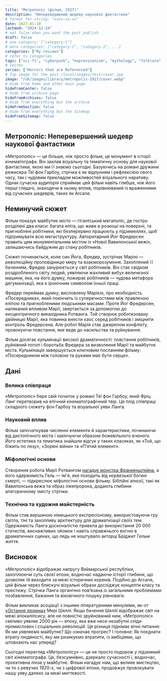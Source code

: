 ```yaml
---
title: "Метрополіс (фільм, 1927)"
description: "Неперевершений шедевр наукової фантастики"
# format for string: "xxxx-xx-xx"
date: 1927-01-10
lastmod: "2024-12-24"
# set false when you want the post publish
draft: false
# one category: ["category-1"]
# more categories: ["category-1", "category-2", ...]
categories: ["My reviews"]
# refer to categories
tags: ["sci-fi", "cyberpunk", "expressionism", "mythology", "folklore", "northern religion", "industry", "necro fetishism", "humanism", "posthumanism"]
# seires
series: ["Horrors that are Referenced"]
# Top image for the post /local/images/test/cover.jpg
image: "/uk/images/library/metropolis-1927/cover.webp"
# Hide from home and other main page
hideFromCenter: false
# Hide from archive page
hideFromArchives: false
# Hide from everything but the archive
hideFromSection: false
# Hide from everything but the Sitemap
hideFromSitemap: false
---
```

## Метрополіс: Неперевершений шедевр наукової фантастики

«Метрополіс» — це більше, ніж просто фільм; це монумент в історії кінематографа. Він заклав візуальну та тематичну основу для наукової фантастики, якою ми її знаємо сьогодні. Базуючись на романі дружини режисера Теї фон Гарбоу, стрічка є як відлунням і рефлексією свого часу, так і чудовим прикладом можливостей візуального наративу. Однак сучасна аудиторія сприймає цей фільм навіть глибше, ніж його перші глядачі, знаходячи в ньому вплив, порівнюваний із враженнями від сучасних шедеврів, таких як Arcane.

## Неминучий сюжет

Фільм показує майбутнє місто — гігантський мегаполіс, де гостро розділені два класи: багата еліта, що живе в розкоші на поверхні, та пригноблені робітники, які безперервно працюють у підземеллях, щоб підтримувати всю мегаструктуру. Авторитарний Йог Фредерсен править цим монументальним містом із «Нової Вавилонської вежі», залишаючись байдужим до стану робітників.

Сюжет починається, коли син Йога, Фредер, зустрічає Марію — революційну проповідницю миру та взаєморозуміння. Захоплений її баченням, Фредер занурюється у світ робітників. Він стає свідком роздробленого світу людей, уявляючи жахливий вибух величезної машини, яка, на його думку, пожирає робітників — чудова метафора дегуманізації, яка є іронічним символом їхньої праці.

Фредер переймає думку, висловлену Марією, про необхідність «Посередника», який покінчить із суперечностями між правлячою елітою та пригнобленими людськими масами. Проте Йог Фредерсен, наляканий впливом Марії, звертається за допомогою до ексцентричного винахідника Ротванга. Той створює роботизовану двійницю Марії, яка повинна внести хаос серед робітників і зміцнити контроль Фредерсена. Але робот Марія стає джерелом конфлікту, провокуючи повстання, яке веде до насильства та руйнування.

Фільм досягає кульмінації високої драматичності: повстання робітників, руйнівний потоп і боротьба Фредера за визволення Марії та майбутнє міста. Кульмінація завершується ключовим посланням фільму: «Посередником між головою та руками має бути серце».

## Дані

### Велика співпраця

«Метрополіс» бере свій початок у романі Теї фон Гарбоу, який Фріц Ланг перетворив на епічний кінематографічний твір. Це плід співпраці складного сюжету фон Гарбоу та візуальної уяви Ланга.

### Науковий вплив

Фільм започаткував численні елементи й характеристики, починаючи від дистопічного міста і закінчуючи образом божевільного вченого. Його естетика та тематика знайшли відгук у таких класиках, як «Той, що біжить по лезу», «Зоряні війни» та «П’ятий елемент».

### Міфологічні основи

Створення робота Марії Ротвангом <a href="/uk/library/frankenstein-1818/" target="_blank">нагадує монстра Франкенштейна</a>, а його одержимість Гель — ім'я, яке походить від норвезької богині смерті, — підкреслює міфологічні основи фільму. Біблійні алюзії, такі як Вавилонська вежа та образ лжепророка, додають глибини алегоричному змісту стрічки.

### Технічна та художня майстерність

Фільм став вершиною німецького експресіонізму, використовуючи гру світла, тіні та захопливу архітектуру для драматизації своїх тем. Одержимість Ланга досконалістю привела до використання 20 000 статистів, виснажливих зйомок і навіть справжнього вогню в драматичних сценах, що ледь не коштувало акторці Бріджит Гельм життя.

## Висновок

«Метрополіс» відображає напругу Веймарської республіки, захоплюючи суть своєї епохи, водночас надаючи історії глибини, що дозволяє їй виходити за межі історичних коренів. Подібно до Arcane, цей фільм через блискучі візуальні образи досліджує концепти класу та престижу. Стрічка Ланга органічно пов’язана із загальними проблемами позбавлення, бажання та віковічного пошуку рівноваги.

Фільм викликає асоціації з іншими літературними минулими, як-от <a href="/uk/library/the-last-man-1826/" target="_blank">«Остання людина»</a> Мері Шеллі. Якщо бачення Шеллі відображає світ на межі апокаліпсису, але не повністю зруйнований ним, «Метрополіс» сміливо уявляє 2000 рік — епоху, яка вже несе незабутні сліди промислових і соціальних революцій. Ця різниця піднімає вічні питання: Як ми уявляємо майбутнє? Що означає прогрес? І головне: Як поєднати втрату людяності, яку ми ризикуємо втратити, із амбіціями, що штовхають нас уперед?

Сьогодні перегляд «Метрополісу» — це не просто подорож у підземний світ кінематографа. Це, безсумнівно, дзеркало сучасності і, водночас, проєктивна лінза у майбутнє. Фільм нагадує нам, що велике мистецтво, чи то з ревучих 1920-х, чи з цифрової епохи, продовжує провокувати нашу уяву далеко за межі миттєвості.
